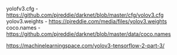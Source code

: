 yolofv3.cfg - https://github.com/pjreddie/darknet/blob/master/cfg/yolov3.cfg
yolov3.weights - https://pjreddie.com/media/files/yolov3.weights
coco.names - https://github.com/pjreddie/darknet/blob/master/data/coco.names

https://machinelearningspace.com/yolov3-tensorflow-2-part-3/